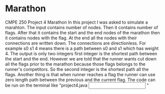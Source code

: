 # Marathon
CMPE 250 Project 4 Marathon
In this project I was asked to simulate a marahton. The input contains number of nodes. Then it contains number of flags. After that it contains the start and the end nodes of the marathon then it contains nodes with the flag. At the end all the nodes with their connections are written down. The connections are directionless. For example s0 s1 4 means there is a path between s0 and s1 which has weight 4. The output is only two integers first integer is the shortest path between the start and the end. However we are told that the runner wants cut down all the flags prior to the marathon because those flags belongs to the runner's competitors. So the second integer is the shortest path all the flags. Another thing is that when runner reaches a flag the runner can use zero length path between the previous and the current flag.
The code can be run on the terminal like "project4.java <input file> <output file>"
